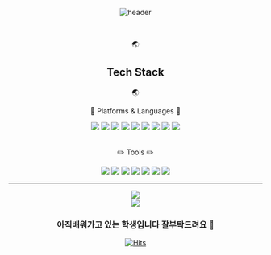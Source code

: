 <div align="center">
  
![header](https://capsule-render.vercel.app/api?type=Waving&color=66FFFF&text=Hi%20I'm%20joonhyuck)
</div> <br>

<div align="center"> 
  
 :earth_asia: <h2> Tech Stack </h2> :earth_asia: <br>
 
  :whale2: Platforms & Languages :whale2: <br>
  
 <img src="https://img.shields.io/badge/Python-3776AB?style=for-the-badge&logo=Python&logoColor=white">
<img src="https://img.shields.io/badge/JAVA-007396?style=for-the-badge&logo=JAVA&logoColor=white">
<img src="https://img.shields.io/badge/JavaScript-FFFF00?style=for-the-badge&logo=JavaScript&logoColor=white"/>
<img src="https://img.shields.io/badge/MySQL-4479A1?style=for-the-badge&logo=MySQL&logoColor=white">
<img src="https://img.shields.io/badge/Oracle-F80000?style=for-the-badge&logo=Oracle&logoColor=white">
<img src="https://img.shields.io/badge/HTML5-E34F26?style=for-the-badge&logo=HTML5&logoColor=white">
<img src="https://img.shields.io/badge/CSS3-1572B6?style=for-the-badge&logo=CSS3&logoColor=white"> 
<img src="https://img.shields.io/badge/C++-00599C?style=for-the-badge&logo=C++&logoColor=white"> 
<img src="https://img.shields.io/badge/TensorFlow-FF6F00?style=for-the-badge&logo=TensorFlow&logoColor=white"> <br><br>


:pencil2: Tools :pencil2: <br>


<img src="https://img.shields.io/badge/PyCharm -000000?style=for-the-badge&logo=PyCharm&logoColor=white"> 
<img src="https://img.shields.io/badge/VisualStudio-5C2D91?style=for-the-badge&logo=VisualStudio&logoColor=white"> 
<img src="https://img.shields.io/badge/GoogleColab-F9AB00?style=for-the-badge&logo=GoogleColab&logoColor=white"> 
<img src="https://img.shields.io/badge/MySQL-4479A1?style=for-the-badge&logo=MySQL&logoColor=white"> 
<img src="https://img.shields.io/badge/Android-3DDC84?style=for-the-badge&logo=Android&logoColor=white"> 
<img src="https://img.shields.io/badge/Eclipse-2C2255?style=for-the-badge&logo=Eclipse%20IDE&logoColor=white">
<img src="https://img.shields.io/badge/github-181717?style=for-the-badge&logo=github&logoColor=white">
<br>

<div align="center">

  


</div><hr>

<img src="https://github-readme-stats.vercel.app/api/top-langs/?username=seonggegun&layout=compact"><br>
<img src="https://github-readme-stats.vercel.app/api?username=seonggegun&show_icons=true">

### 아직배워가고 있는 학생입니다 잘부탁드려요 👋
[![Hits](https://hits.seeyoufarm.com/api/count/incr/badge.svg?url=https%3A%2F%2Fgithub.com%2Fseonggegun&count_bg=%2379C83D&title_bg=%23555555&icon=&icon_color=%23E7E7E7&title=hits&edge_flat=false)](https://hits.seeyoufarm.com)
<!--
**seonggegun/seonggegun** is a ✨ _special_ ✨ repository because its `README.md` (this file) appears on your GitHub profile.

Here are some ideas to get you started:

- 🔭 I’m currently working on ...
- 🌱 I’m currently learning ...
- 👯 I’m looking to collaborate on ...
- 🤔 I’m looking for help with ...
- 💬 Ask me about ...
- 📫 How to reach me: ...
- 😄 Pronouns: ...
- ⚡ Fun fact: ...
-->


